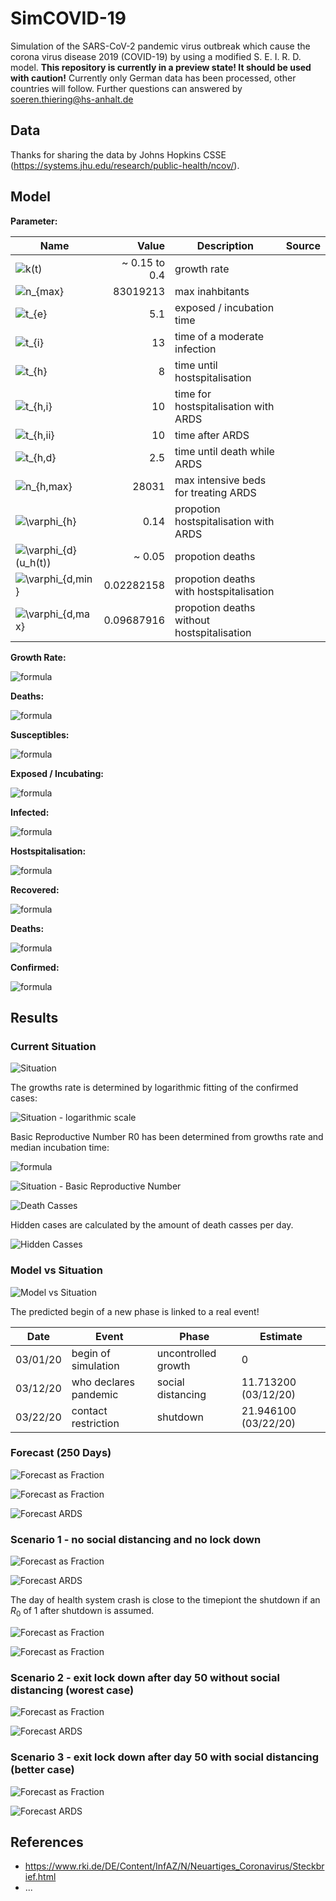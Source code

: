 # SimCOVID-19

Simulation of the SARS-CoV-2 pandemic virus outbreak which cause the corona virus disease 2019 (COVID-19) by using a modified S. E. I. R. D. model.
**This repository is currently in a preview state! It should be used with caution!** Currently only German data has been processed, other countries will follow. Further questions can answered by <soeren.thiering@hs-anhalt.de>

## Data

Thanks for sharing the data by Johns Hopkins CSSE (<https://systems.jhu.edu/research/public-health/ncov/>).

## Model

**Parameter:**

| Name                                                                                                            |         Value | Description                                | Source |
|-----------------------------------------------------------------------------------------------------------------|--------------:|--------------------------------------------|--------|
| ![$k(t)$](https://render.githubusercontent.com/render/math?math=%24k(t)%24)                                     | ~ 0.15 to 0.4 | growth rate                                |        |
| ![$n_{max}$](https://render.githubusercontent.com/render/math?math=%24n_%7Bmax%7D%24)                           |      83019213 | max inahbitants                            |        |
| ![$t_{e}$](https://render.githubusercontent.com/render/math?math=%24t_%7Be%7D%24)                               |           5.1 | exposed / incubation time                  |        |
| ![$t_{i}$](https://render.githubusercontent.com/render/math?math=%24t_%7Bi%7D%24)                               |            13 | time of a moderate  infection              |        |
| ![$t_{h}$](https://render.githubusercontent.com/render/math?math=%24t_%7Bh%7D%24)                               |             8 | time until hostspitalisation               |        |
| ![$t_{h,i}$](https://render.githubusercontent.com/render/math?math=%24t_%7Bh%2Ci%7D%24)                         |            10 | time for hostspitalisation with ARDS       |        |
| ![$t_{h,ii}$](https://render.githubusercontent.com/render/math?math=%24t_%7Bh%2Cii%7D%24)                       |            10 | time after ARDS                            |        |
| ![$t_{h,d}$](https://render.githubusercontent.com/render/math?math=%24t_%7Bh%2Cd%7D%24)                         |           2.5 | time until death while ARDS                |        |
| ![$n_{h,max}$](https://render.githubusercontent.com/render/math?math=%24n_%7Bh%2Cmax%7D%24)                     |         28031 | max intensive beds for treating ARDS       |        |
| ![$\varphi_{h}$](https://render.githubusercontent.com/render/math?math=%24%5Cvarphi_%7Bh%7D%24)                 |          0.14 | propotion hostspitalisation with ARDS      |        |
| ![$\varphi_{d}(u_h(t))$](https://render.githubusercontent.com/render/math?math=%24%5Cvarphi_%7Bd%7D(u_h(t))%24) |        ~ 0.05 | propotion deaths                           |        |
| ![$\varphi_{d,min}$](https://render.githubusercontent.com/render/math?math=%24%5Cvarphi_%7Bd%2Cmin%7D%24)       |    0.02282158 | propotion deaths with hostspitalisation    |        |
| ![$\varphi_{d,max}$](https://render.githubusercontent.com/render/math?math=%24%5Cvarphi_%7Bd%2Cmax%7D%24)       |    0.09687916 | propotion deaths without hostspitalisation |        |

**Growth Rate:**

![formula](https://render.githubusercontent.com/render/math?math=k(t)%20%3D%20%20%20%5Cbegin%7Bcases%7D%20%20%20%20%20k_%7Bi%2B1%7D%20%20%20%20%20%26%20%5Cquad%20%5Ctext%7B%20if%20%7D%20t%20%3E%20t_%7Bk%2Cn%2B1%7D%20%5C%5C%20%20%20%20%20k_%7Bi%2B1%7D%20%20%20%20%20%26%20%5Cquad%20%5Ctext%7B%20if%20%7D%20t%20%3E%20t_%7Bk%2Cn%7D%20%5Cwedge%20t%20%5Cleq%20t_%7Bk%2Cn%2B1%7D%20%5C%5C%20%20%20%20%20%5Ccdots%20%20%20%20%20%20%26%20%5Cquad%20%5C%5C%20%20%20%20%20k_%7B1%7D%20%20%20%20%20%20%20%26%20%5Cquad%20%5Ctext%7B%20if%20%7D%20t%20%3E%20t_%7Bk%2C1%7D%20%5Cwedge%20t%20%5Cleq%20t_%7Bk%2C2%7D%20%20%20%5Cend%7Bcases%7D)

**Deaths:**

![formula](https://render.githubusercontent.com/render/math?math=%5Cvarphi_%7Bd%7D(u_h(t))%20%20%5Cbegin%7Bcases%7D%20%20%5Cvarphi_%7Bd%2Cmin%7D%20%5Ccfrac%20%7B1-u_h(t)%7D%20%7Bn_%7Bh%2Cmax%7D%7D%20%2B%20%5Cvarphi_%7Bd%2Cmax%7D%20%5Ccfrac%20%7Bu_h(t)%7D%20%7Bn_%7Bh%2Cmax%7D%7D%20%26%20%5Cquad%20%5Ctext%7B%20if%20%7D%20%5Ccfrac%20%7Bu_h(t)%7D%20%7Bn_%7Bh%2Cmax%7D%7D%20%3C%201%20%5C%5C%20%20%5Cvarphi_%7Bd%2Cmax%7D%20%26%20%5Cquad%20%5Ctext%7B%20if%20%7D%20%5Ccfrac%20%7Bu_h(t)%7D%20%7Bn_%7Bh%2Cmax%7D%7D%20%5Cgeq%201%20%5C%5C%20%20%5Cend%7Bcases%7D)

**Susceptibles:**

![formula](https://render.githubusercontent.com/render/math?math=%5Ccfrac%7Bdu_7(t)%7D%20%7Bdt%7D%20%3D%20-%20k(t)%20%5Ccfrac%7Bu_7(t)%7D%20%7Bn_%7Bmax%7D%7D%20u_7(t))

**Exposed / Incubating:**

![formula](https://render.githubusercontent.com/render/math?math=%5Ccfrac%7Bdu_6(t)%7D%20%7Bdt%7D%20%20%3D%20%20%20%20%20%2B%20k(t)%20%5Ccfrac%7Bu_7(t)%7D%20%7Bn_%7Bmax%7D%7D%20u_6(t)%20%20%20%20%20-%20k(t-t_e)%20%5Ccfrac%7Bu_7(t-t_e)%7D%20%7Bn_%7Bmax%7D%7D%20u_6(t-t_e))

**Infected:**

![formula](https://render.githubusercontent.com/render/math?math=%5Ccfrac%7Bdu_5(t)%7D%20%7Bdt%7D%20%20%3D%20%20%20%20%20%2B%20k(t-t_e)%20%5Ccfrac%7Bu_7(t-t_e)%7D%20%7Bn_%7Bmax%7D%7D%20u_6(t-t_e)%20%20%20%20%20-%20k(t-t_e-t_i)%20%5Ccfrac%7Bu_7(t-t_e-t_i)%7D%20%7Bn_%7Bmax%7D%7D%20u_6(t-t_e-t_i)%20(1-%5Cvarphi_%7Bh%7D)%20%20%20%20%20-%20k(t-t_e-t_h)%20%5Ccfrac%7Bu_7(t-t_e-t_h)%7D%20%7Bn_%7Bmax%7D%7D%20u_6(t-t_e-t_h)%20(%5Cvarphi_%7Bh%7D))

**Hostspitalisation:**

![formula](https://render.githubusercontent.com/render/math?math=%5Ccfrac%7Bdu_4(t)%7D%20%7Bdt%7D%20%20%3D%20%20%20%20%20%2B%20k(t-t_e-t_h)%20%5Ccfrac%7Bu_7(t-t_e-t_h)%7D%20%7Bn_%7Bmax%7D%7D%20u_6(t-t_e-t_h)%20(%5Cvarphi_%7Bh%7D)%20%20%20%20%20-%20k(t-t_e-t_h-t_%7Bh%2Ci%7D)%20%5Ccfrac%7Bu_7(t-t_e-t_h-t_%7Bh%2Ci%7D)%7D%20%7Bn_%7Bmax%7D%7D%20u_6(t-t_e-t_h-t_%7Bh%2Ci%7D)%20(%5Cvarphi_%7Bh%7D-%5Cvarphi_%7Bd%7D(u_4(t-t_%7Bh%2Ci%7D%2Bt%7Bh%2Cd%7D)))%20%20%20%20%20-%20k(t-t_e-t_h-t_%7Bh%2Cd%7D)%20%5Ccfrac%7Bu_7(t-t_e-t_h-t_%7Bh%2Cd%7D)%7D%20%7Bn_%7Bmax%7D%7D%20u_6(t-t_e-t_h-t_%7Bh%2Cd%7D)%20%5Cvarphi_%7Bd%7D(u_4(t)))

**Recovered:**

![formula](https://render.githubusercontent.com/render/math?math=%5Ccfrac%7Bdu_3(t)%7D%20%7Bdt%7D%20%20%3D%20%20%20%20%20%2B%20k(t-t_e-t_i)%20%5Ccfrac%7Bu_7(t-t_e-t_i)%7D%20%7Bn_%7Bmax%7D%7D%20u_6(t-t_e-t_i)%20(1-%5Cvarphi_%7Bh%7D)%20%20%20%20%20%2B%20k(t-t_e-t_h-t_%7Bh%2Ci%7D)%20%5Ccfrac%7Bu_7(t-t_e-t_h-t_%7Bh%2Ci%7D)%7D%20%7Bn_%7Bmax%7D%7D%20u_6(t-t_e-t_h-t_%7Bh%2Ci%7D)%20(%5Cvarphi_%7Bh%7D-%5Cvarphi_%7Bd%7D(u_4(t-t_%7Bh%2Ci%7D%2Bt%7Bh%2Cd%7D))))

**Deaths:**

![formula](https://render.githubusercontent.com/render/math?math=%5Ccfrac%7Bdu_2(t)%7D%20%7Bdt%7D%20%20%3D%20%20%20%20%20%2B%20k(t-t_e-t_h-t_%7Bh%2Cd%7D)%20%5Ccfrac%7Bu_7(t-t_e-t_h-t_%7Bh%2Cd%7D)%7D%20%7Bn_%7Bmax%7D%7D%20u_6(t-t_e-t_h-t_%7Bh%2Cd%7D)%20%5Cvarphi_%7Bd%7D(u_4(t)))

**Confirmed:**

![formula](https://render.githubusercontent.com/render/math?math=%5Ccfrac%7Bdu_1(t)%7D%20%7Bdt%7D%20%20%3D%20%20%20%20%20%2B%20%5Ccfrac%7Bdu_2(t)%7D%20%7Bdt%7D%20%20%20%20%20%2B%20%5Ccfrac%7Bdu_3(t)%7D%20%7Bdt%7D%20%20%20%20%20%2B%20%5Ccfrac%7Bdu_4(t)%7D%20%7Bdt%7D%20%20%20%20%20%2B%20%5Ccfrac%7Bdu_5(t)%7D%20%7Bdt%7D)

## Results

### Current Situation

![Situation](Situation-1.png)

The growths rate is determined by logarithmic fitting of the confirmed cases:

![Situation - logarithmic scale](Situation-2.png)

Basic Reproductive Number R0 has been determined from growths rate and median incubation time:

![formula](https://render.githubusercontent.com/render/math?math=R_0%20%3D%20e%5E%7Bk%20%20t_e%7D)

![Situation - Basic Reproductive Number](Situation-3.png)

![Death Casses](Situation-5.png)

Hidden cases are calculated by the amount of death casses per day.

![Hidden Casses](Situation-6.png)

### Model vs Situation

![Model vs Situation](Model_vs_Situation-1.png)

The predicted begin of a new phase is linked to a real event!

|   Date   |         Event         |        Phase        |       Estimate       |
|----------|-----------------------|---------------------|----------------------|
| 03/01/20 | begin of simulation   | uncontrolled growth |                    0 |
| 03/12/20 | who declares pandemic | social distancing   | 11.713200 (03/12/20) |
| 03/22/20 | contact restriction   | shutdown            | 21.946100 (03/22/20) |

### Forecast (250 Days)

![Forecast as Fraction](Forecast-1.png)

![Forecast as Fraction](Forecast-2.png)

![Forecast ARDS](Forecast-ARDS-2.png)

### Scenario 1 - no social distancing and no lock down

![Forecast as Fraction](Forecast-2-scenario-1.png)

![Forecast ARDS](Forecast-ARDS-2-scenario-1.png)

The day of health system crash is close to the timepiont the shutdown if an $R_0$ of 1 after shutdown is assumed.

![Forecast as Fraction](Forecast-ARDS-3.png)

![Forecast as Fraction](Forecast-ARDS-4.png)

### Scenario 2 - exit lock down after day 50 without social distancing (worest case)

![Forecast as Fraction](Forecast-2-scenario-2.png)

![Forecast ARDS](Forecast-ARDS-2-scenario-2.png)

### Scenario 3 - exit lock down after day 50 with social distancing (better case)

![Forecast as Fraction](Forecast-2-scenario-3.png)

![Forecast ARDS](Forecast-ARDS-2-scenario-3.png)

## References

* <https://www.rki.de/DE/Content/InfAZ/N/Neuartiges_Coronavirus/Steckbrief.html>
* ...
